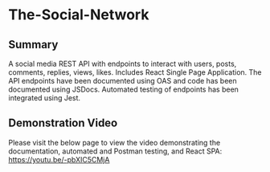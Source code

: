 # The-Social-Network

## Summary
A social media REST API with endpoints to interact with users, posts, comments, replies, views, likes. Includes React Single Page Application. The API endpoints have been documented using OAS and code has been documented using JSDocs. Automated testing of endpoints has been integrated using Jest.

## Demonstration Video
Please visit the below page to view the video demonstrating the documentation, automated and Postman testing, and React SPA:
https://youtu.be/-pbXIC5CMjA
